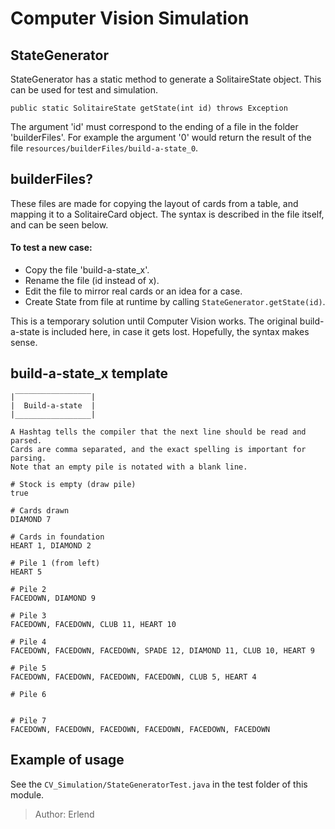 # Computer Vision Simulation

## StateGenerator

StateGenerator has a static method to generate a SolitaireState object. This can be used for test and simulation. 

```
public static SolitaireState getState(int id) throws Exception
```
The argument 'id' must correspond to the ending of a file in the folder 'builderFiles'. For example the argument '0' would return the result of the file `resources/builderFiles/build-a-state_0`.

## builderFiles?

These files are made for copying the layout of cards from a table, and mapping it to a SolitaireCard object. The syntax is described in the file itself, and can be seen below. 

#### To test a new case: 
- Copy the file 'build-a-state_x'.
- Rename the file (id instead of x).
- Edit the file to mirror real cards or an idea for a case.
- Create State from file at runtime by calling ```StateGenerator.getState(id)```.



This is a temporary solution until Computer Vision works. The original build-a-state is included here, in case it gets lost. Hopefully, the syntax makes sense.

## build-a-state_x template

```
|‾‾‾‾‾‾‾‾‾‾‾‾‾‾‾‾‾|
|  Build-a-state  |
|_________________|

A Hashtag tells the compiler that the next line should be read and parsed.
Cards are comma separated, and the exact spelling is important for parsing.
Note that an empty pile is notated with a blank line.

# Stock is empty (draw pile)
true

# Cards drawn
DIAMOND 7

# Cards in foundation
HEART 1, DIAMOND 2

# Pile 1 (from left)
HEART 5

# Pile 2
FACEDOWN, DIAMOND 9

# Pile 3
FACEDOWN, FACEDOWN, CLUB 11, HEART 10

# Pile 4
FACEDOWN, FACEDOWN, FACEDOWN, SPADE 12, DIAMOND 11, CLUB 10, HEART 9

# Pile 5
FACEDOWN, FACEDOWN, FACEDOWN, FACEDOWN, CLUB 5, HEART 4

# Pile 6


# Pile 7
FACEDOWN, FACEDOWN, FACEDOWN, FACEDOWN, FACEDOWN, FACEDOWN

```
## Example of usage
See the `CV_Simulation/StateGeneratorTest.java` in the test folder of this module.

>Author: Erlend